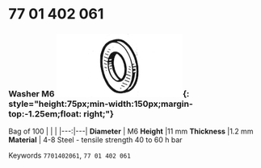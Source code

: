 # 77 01 402 061

### Washer M6 ![](../assets/images/parts/washer.png){: style="height:75px;min-width:150px;margin-top:-1.25em;float: right;"}

Bag of 100
|   |   |
|---:|---|
**Diameter** | M6
**Height** |11 mm
**Thickness** |1.2 mm
**Material** | 4-8 Steel - tensile strength 40 to 60 h bar

Keywords `7701402061`, `77 01 402 061`
